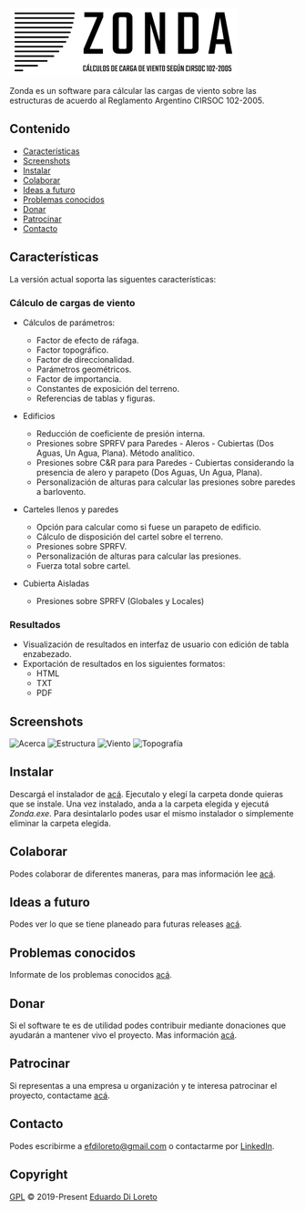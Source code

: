 
![Alt text](zonda/recursos/imagenes/zonda.png?raw=true "Title")

Zonda es un software para cálcular las cargas de viento sobre las estructuras de acuerdo al Reglamento Argentino CIRSOC 102-2005.


## Contenido
 * [Características](#características)
 * [Screenshots](#screenshots)
 * [Instalar](#instalar)
 * [Colaborar](#colaborar)
 * [Ideas a futuro](#ideas-a-futuro)
 * [Problemas conocidos](#problemas-conocidos)
 * [Donar](#donar)
 * [Patrocinar](#patrocinar)
 * [Contacto](#contacto)

## Características
La versión actual soporta las siguentes características:

### Cálculo de cargas de viento
* Cálculos de parámetros:
    * Factor de efecto de ráfaga.
    * Factor topográfico.
    * Factor de direccionalidad.
    * Parámetros geométricos.
    * Factor de importancia.
    * Constantes de exposición del terreno.
    * Referencias de tablas y figuras.

* Edificios
    * Reducción de coeficiente de presión interna.
    * Presiones sobre SPRFV para Paredes - Aleros - Cubiertas (Dos Aguas, Un Agua, Plana). Método analítico.
    * Presiones sobre C&R para para Paredes - Cubiertas considerando la presencia de alero y parapeto (Dos Aguas, Un Agua, Plana).
    * Personalización de alturas para calcular las presiones sobre paredes a barlovento.

* Carteles llenos y paredes
    * Opción para calcular como si fuese un parapeto de edificio.
    * Cálculo de disposición del cartel sobre el terreno.
    * Presiones sobre SPRFV.
    * Personalización de alturas para calcular las presiones.
    * Fuerza total sobre cartel.

* Cubierta Aisladas
    * Presiones sobre SPRFV (Globales y Locales)

### Resultados
* Visualización de resultados en interfaz de usuario con edición de tabla enzabezado.
* Exportación de resultados en los siguientes formatos:
    * HTML
    * TXT
    * PDF

## Screenshots
![Acerca](https://i.imgur.com/MzXutnt.png)
![Estructura](https://i.imgur.com/5N2M5Ur.png)
![Viento](https://i.imgur.com/pPxSpKA.png)
![Topografía](https://i.imgur.com/5BZkymL.png)

## Instalar
Descargá el instalador de [acá](https://github.com/efdiloreto/Zonda/releases). Ejecutalo y elegí la carpeta donde quieras que se instale. Una vez instalado, anda a la carpeta elegida y ejecutá _Zonda.exe_.
Para desintalarlo podes usar el mismo instalador o simplemente eliminar la carpeta elegida.

## Colaborar
Podes colaborar de diferentes maneras, para mas información lee [acá](CONTRIBUTING.md).

## Ideas a futuro
Podes ver lo que se tiene planeado para futuras releases [acá](TODO.md).

## Problemas conocidos
Informate de los problemas conocidos [acá](PROBLEMS.md).

## Donar
Si el software te es de utilidad podes contribuir mediante donaciones que ayudarán a mantener vivo el proyecto. Mas información [acá](DONATE.md).

## Patrocinar
Si representas a una empresa u organización y te interesa patrocinar el proyecto, contactame [acá](#contacto).

## Contacto
Podes escribirme a <efdiloreto@gmail.com> o contactarme por [LinkedIn](https://www.linkedin.com/in/ediloreto/).

## Copyright
[GPL](LICENSE) © 2019-Present [Eduardo Di Loreto](https://github.com/efdiloreto)
